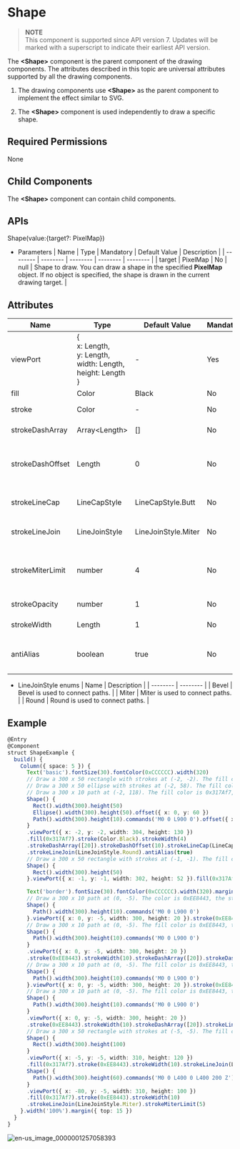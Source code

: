 # Shape


> **NOTE**<br>
> This component is supported since API version 7. Updates will be marked with a superscript to indicate their earliest API version.


The **&lt;Shape&gt;** component is the parent component of the drawing components. The attributes described in this topic are universal attributes supported by all the drawing components.


1. The drawing components use **&lt;Shape&gt;** as the parent component to implement the effect similar to SVG.


2. The **&lt;Shape&gt;** component is used independently to draw a specific shape.


## Required Permissions

None


## Child Components

The **&lt;Shape&gt;** component can contain child components.


## APIs

Shape(value:{target?: PixelMap})

- Parameters
  | Name | Type | Mandatory | Default Value | Description | 
  | -------- | -------- | -------- | -------- | -------- |
  | target | PixelMap | No | null | Shape to draw. You can draw a shape in the specified **PixelMap** object. If no object is specified, the shape is drawn in the current drawing target. | 


## Attributes

| Name | Type | Default Value | Mandatory | Description | 
| -------- | -------- | -------- | -------- | -------- |
| viewPort | {<br/>x: Length,<br/>y: Length,<br/>width: Length,<br/>height: Length<br/>} | - | Yes | View port of the shape. | 
| fill | Color | Black | No | Fill color. | 
| stroke | Color | - | No | Stroke color. | 
| strokeDashArray | Array&lt;Length&gt; | [] | No | Stroke dash. | 
| strokeDashOffset | Length | 0 | No | Offset of the start point for drawing the stroke. | 
| strokeLineCap | LineCapStyle | LineCapStyle.Butt | No | Cap style of the stroke. | 
| strokeLineJoin | LineJoinStyle | LineJoinStyle.Miter | No | Join style of the stroke. | 
| strokeMiterLimit | number | 4 | No | Limit value when the sharp angle is drawn as a miter. | 
| strokeOpacity | number | 1 | No | Stroke opacity. | 
| strokeWidth | Length | 1 | No | Stroke width. | 
| antiAlias | boolean | true | No | Whether anti-aliasing is enabled. | 

- LineJoinStyle enums
  | Name | Description | 
  | -------- | -------- |
  | Bevel | Bevel is used to connect paths. | 
  | Miter | Miter is used to connect paths. | 
  | Round | Round is used to connect paths. | 


## Example

  
```ts
@Entry
@Component
struct ShapeExample {
  build() {
    Column({ space: 5 }) {
      Text('basic').fontSize(30).fontColor(0xCCCCCC).width(320)
      // Draw a 300 x 50 rectangle with strokes at (-2, -2). The fill color is 0x317Af7, the stroke color is black, the stroke width is 4, the stroke dash is 20, the offset is 10 to the left, the cap style is rounded, the join style is rounded, and anti-aliasing is enabled (default).
      // Draw a 300 x 50 ellipse with strokes at (-2, 58). The fill color is 0x317Af7, the stroke color is black, the stroke width is 4, the stroke dash is 20, the offset is 10 to the left, the cap style is rounded, the join style is rounded, and anti-aliasing is enabled (default).
      // Draw a 300 x 10 path at (-2, 118). The fill color is 0x317Af7, the stroke color is black, the stroke width is 4, the stroke dash is 20, the offset is 10 to the left, the cap style is rounded, and the join style is rounded, and anti-aliasing is enabled (default).
      Shape() {
        Rect().width(300).height(50)
        Ellipse().width(300).height(50).offset({ x: 0, y: 60 })
        Path().width(300).height(10).commands('M0 0 L900 0').offset({ x: 0, y: 120 })
      }
      .viewPort({ x: -2, y: -2, width: 304, height: 130 })
      .fill(0x317Af7).stroke(Color.Black).strokeWidth(4)
      .strokeDashArray([20]).strokeDashOffset(10).strokeLineCap(LineCapStyle.Round)
      .strokeLineJoin(LineJoinStyle.Round).antiAlias(true)
      // Draw a 300 x 50 rectangle with strokes at (-1, -1). The fill color is 0x317Af7, the stroke color is black, and the stroke width is 2.
      Shape() {
        Rect().width(300).height(50)
      }.viewPort({ x: -1, y: -1, width: 302, height: 52 }).fill(0x317Af7).stroke(Color.Black).strokeWidth(2)

      Text('border').fontSize(30).fontColor(0xCCCCCC).width(320).margin({top:30})
      // Draw a 300 x 10 path at (0, -5). The color is 0xEE8443, the stroke width is 10, and the stroke gap is 20.
      Shape() {
        Path().width(300).height(10).commands('M0 0 L900 0')
      }.viewPort({ x: 0, y: -5, width: 300, height: 20 }).stroke(0xEE8443).strokeWidth(10).strokeDashArray([20])
      // Draw a 300 x 10 path at (0, -5). The fill color is 0xEE8443, the stroke width is 10, the stroke gap is 20, and the offset is 10 to the left.
      Shape() {
        Path().width(300).height(10).commands('M0 0 L900 0')
      }
      .viewPort({ x: 0, y: -5, width: 300, height: 20 })
      .stroke(0xEE8443).strokeWidth(10).strokeDashArray([20]).strokeDashOffset(10)
      // Draw a 300 x 10 path at (0, -5). The fill color is 0xEE8443, the stroke width is 10, and the stroke opacity is 0.5.
      Shape() {
        Path().width(300).height(10).commands('M0 0 L900 0')
      }.viewPort({ x: 0, y: -5, width: 300, height: 20 }).stroke(0xEE8443).strokeWidth(10).strokeOpacity(0.5)
      // Draw a 300 x 10 path at (0, -5). The fill color is 0xEE8443, the stroke width is 10, the stroke dash is 20, the offset is 10 to the left, and the cap style is rounded.
      Shape() {
        Path().width(300).height(10).commands('M0 0 L900 0')
      }
      .viewPort({ x: 0, y: -5, width: 300, height: 20 })
      .stroke(0xEE8443).strokeWidth(10).strokeDashArray([20]).strokeLineCap(LineCapStyle.Round)
      // Draw a 300 x 50 rectangle with strokes at (-5, -5). The fill color is 0x317Af7, the stroke width is 10, the stroke color is 0xEE8443, and the join style is rounded.
      Shape() {
        Rect().width(300).height(100)
      }
      .viewPort({ x: -5, y: -5, width: 310, height: 120 })
      .fill(0x317Af7).stroke(0xEE8443).strokeWidth(10).strokeLineJoin(LineJoinStyle.Round)
      Shape() {
        Path().width(300).height(60).commands('M0 0 L400 0 L400 200 Z')
      }
      .viewPort({ x: -80, y: -5, width: 310, height: 100 })
      .fill(0x317Af7).stroke(0xEE8443).strokeWidth(10)
      .strokeLineJoin(LineJoinStyle.Miter).strokeMiterLimit(5)
    }.width('100%').margin({ top: 15 })
  }
}
```

![en-us_image_0000001257058393](figures/en-us_image_0000001257058393.png)